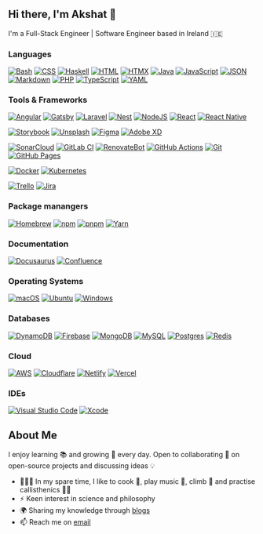 ## Hi there, I'm Akshat 👋

I'm a Full-Stack Engineer | Software Engineer based in Ireland 🇮🇪 


<h3><strong>Languages</strong></h3>

[![Bash](https://img.shields.io/badge/Bash-4EAA25?logo=gnubash&logoColor=fff)](#)
[![CSS](https://img.shields.io/badge/CSS-1572B6?logo=css3&logoColor=fff)](#)
[![Haskell](https://img.shields.io/badge/Haskell-5e5086?logo=haskell&logoColor=white)](#)
[![HTML](https://img.shields.io/badge/HTML-%23E34F26.svg?logo=html5&logoColor=white)](#)
[![HTMX](https://img.shields.io/badge/HTMX-36C?logo=htmx&logoColor=fff)](#)
[![Java](https://img.shields.io/badge/Java-%23ED8B00.svg?logo=openjdk&logoColor=white)](#)
[![JavaScript](https://img.shields.io/badge/JavaScript-F7DF1E?logo=javascript&logoColor=000)](#)
[![JSON](https://img.shields.io/badge/JSON-000?logo=json&logoColor=fff)](#)
[![Markdown](https://img.shields.io/badge/Markdown-%23000000.svg?logo=markdown&logoColor=white)](#)
[![PHP](https://img.shields.io/badge/php-%23777BB4.svg?&logo=php&logoColor=white)](#)
[![TypeScript](https://img.shields.io/badge/TypeScript-3178C6?logo=typescript&logoColor=fff)](#)
[![YAML](https://img.shields.io/badge/YAML-CB171E?logo=yaml&logoColor=fff)](#)



<h3><strong>Tools & Frameworks</strong></h3>


[![Angular](https://img.shields.io/badge/Angular-%23DD0031.svg?logo=angular&logoColor=white)](#)
[![Gatsby](https://img.shields.io/badge/Gatsby-%23663399.svg?logo=gatsby&logoColor=white)](#)
[![Laravel](https://img.shields.io/badge/Laravel-%23FF2D20.svg?logo=laravel&logoColor=white)](#)
[![Nest](https://img.shields.io/badge/Nest.js-%23E0234E.svg?logo=nestjs&logoColor=white)](#)
[![NodeJS](https://img.shields.io/badge/Node.js-6DA55F?logo=node.js&logoColor=white)](#)
[![React](https://img.shields.io/badge/React-%2320232a.svg?logo=react&logoColor=%2361DAFB)](#)
[![React Native](https://img.shields.io/badge/React_Native-%2320232a.svg?logo=react&logoColor=%2361DAFB)](#)


[![Storybook](https://img.shields.io/badge/Storybook-FF4785?logo=storybook)](#)
[![Unsplash](https://img.shields.io/badge/Unsplash-000000?logo=Unsplash&logoColor=white)](#)
[![Figma](https://img.shields.io/badge/Figma-F24E1E?logo=figma&logoColor=white)](#)
[![Adobe XD](https://img.shields.io/badge/Adobe%20XD-470137?logo=Adobe%20XD&logoColor=#FF61F6)](#)

[![SonarCloud](https://img.shields.io/badge/SonarCloud-F3702A?logo=sonarcloud&logoColor=fff)](#)
[![GitLab CI](https://img.shields.io/badge/GitLab%20CI-FC6D26?logo=gitlab&logoColor=fff)](#)
[![RenovateBot](https://img.shields.io/badge/RenovateBot-1A1F6C?logo=renovate&logoColor=fff)](#)
[![GitHub Actions](https://img.shields.io/badge/GitHub_Actions-2088FF?logo=github-actions&logoColor=white)](#)
[![Git](https://img.shields.io/badge/Git-F05032?logo=git&logoColor=fff)](#)
[![GitHub Pages](https://img.shields.io/badge/GitHub%20Pages-121013?logo=github&logoColor=white)](#)

[![Docker](https://img.shields.io/badge/Docker-2496ED?logo=docker&logoColor=fff)](#)
[![Kubernetes](https://img.shields.io/badge/Kubernetes-326CE5?logo=kubernetes&logoColor=fff)](#)


[![Trello](https://img.shields.io/badge/Trello-0052CC?logo=trello&logoColor=fff)](#)
[![Jira](https://img.shields.io/badge/Jira-0052CC?logo=jira&logoColor=fff)](#)


<h3><strong>Package manangers</strong></h3>

[![Homebrew](https://img.shields.io/badge/Homebrew-FBB040?logo=homebrew&logoColor=fff)](#)
[![npm](https://img.shields.io/badge/npm-CB3837?logo=npm&logoColor=fff)](#)
[![pnpm](https://img.shields.io/badge/pnpm-F69220?logo=pnpm&logoColor=fff)](#)
[![Yarn](https://img.shields.io/badge/Yarn-2C8EBB?logo=yarn&logoColor=fff)](#)




<h3><strong>Documentation</strong></h3>

[![Docusaurus](https://img.shields.io/badge/Docusaurus-3ECC5F?logo=docusaurus&logoColor=fff)](#)
[![Confluence](https://img.shields.io/badge/Confluence-172B4D?logo=confluence&logoColor=fff)](#)


<h3><strong>Operating Systems</strong></h3>

[![macOS](https://img.shields.io/badge/macOS-000000?logo=apple&logoColor=F0F0F0)](#)
[![Ubuntu](https://img.shields.io/badge/Ubuntu-E95420?logo=ubuntu&logoColor=white)](#)
[![Windows](https://custom-icon-badges.demolab.com/badge/Windows-0078D6?logo=windows11&logoColor=white)](#)



<h3><strong>Databases</strong></h3>

[![DynamoDB](https://img.shields.io/badge/DynamoDB-4053D6?logo=amazondynamodb&logoColor=fff)](#)
[![Firebase](https://img.shields.io/badge/Firebase-039BE5?logo=Firebase&logoColor=white)](#)
[![MongoDB](https://img.shields.io/badge/MongoDB-%234ea94b.svg?logo=mongodb&logoColor=white)](#)
[![MySQL](https://img.shields.io/badge/MySQL-4479A1?logo=mysql&logoColor=fff)](#)
[![Postgres](https://img.shields.io/badge/Postgres-%23316192.svg?logo=postgresql&logoColor=white)](#)
[![Redis](https://img.shields.io/badge/Redis-%23DD0031.svg?logo=redis&logoColor=white)](#)


<h3><strong>Cloud</strong></h3>

[![AWS](https://img.shields.io/badge/AWS-%23FF9900.svg?logo=amazon-web-services&logoColor=white)](#)
[![Cloudflare](https://img.shields.io/badge/Cloudflare-F38020?logo=Cloudflare&logoColor=white)](#)
[![Netlify](https://img.shields.io/badge/Netlify-%23000000.svg?logo=netlify&logoColor=#00C7B7)](#)
[![Vercel](https://img.shields.io/badge/Vercel-%23000000.svg?logo=vercel&logoColor=white)](#)




<h3><strong>IDEs</strong></h3>

[![Visual Studio Code](https://custom-icon-badges.demolab.com/badge/Visual%20Studio%20Code-0078d7.svg?logo=vsc&logoColor=white)](#)
[![Xcode](https://img.shields.io/badge/Xcode-007ACC?logo=Xcode&logoColor=white)](#)


<h2><strong>About Me</strong></h2>

I enjoy learning 📚 and growing 🌱 every day. Open to collaborating 👯 on open-source projects and discussing ideas 💡

- 🧘🏽‍♂️ In my spare time, I like to cook 🍲, play music 🎸, climb 🧗 and practise callisthenics 🤸🏼
- :zap: Keen interest in science and philosophy
- :earth_africa: Sharing my knowledge through [blogs](https://medium.com/@akshatjen) 
- 📫 Reach me on [email](mailto:akshatjen@gmail.com)
